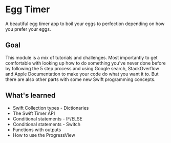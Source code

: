 

# Egg Timer

A beautiful egg timer app to boil your eggs to perfection depending on how you prefer your eggs. 

## Goal

This module is a mix of tutorials and challenges. Most importantly to get comfortable with looking up how to do something you've never done before by following the 5 step process and using Google search, StackOverflow and Apple Documentation to make your code do what you want it to. But there are also other parts with some new Swift programming concepts. 

## What's learned

* Swift Collection types - Dictionaries
* The Swift Timer API
* Conditional statements - IF/ELSE
* Conditional statements - Switch
* Functions with outputs
* How to use the ProgressView


